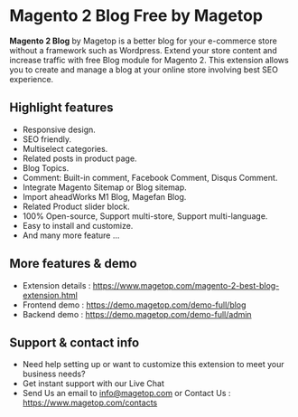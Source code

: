 # Magento 2 Blog Free by Magetop

**Magento 2 Blog** by Magetop is a better blog for your e-commerce store without a framework such as Wordpress. Extend your store content and increase traffic with free Blog module for Magento 2. This extension allows you to create and manage a blog at your online store involving best SEO experience.


## Highlight features

- Responsive design.
- SEO friendly.
- Multiselect categories.
- Related posts in product page.
- Blog Topics.
- Comment: Built-in comment, Facebook Comment, Disqus Comment.
- Integrate Magento Sitemap or Blog sitemap.
- Import aheadWorks M1 Blog, Magefan Blog.
- Related Product slider block.
- 100% Open-source, Support multi-store, Support multi-language.
- Easy to install and customize.
- And many more feature ...

## More features & demo

- Extension details : https://www.magetop.com/magento-2-best-blog-extension.html
- Frontend demo : https://demo.magetop.com/demo-full/blog
- Backend demo : https://demo.magetop.com/demo-full/admin

## Support & contact info

- Need help setting up or want to customize this extension to meet your business needs? 
- Get instant support with our Live Chat
- Send Us an email to info@magetop.com or Contact Us : https://www.magetop.com/contacts
